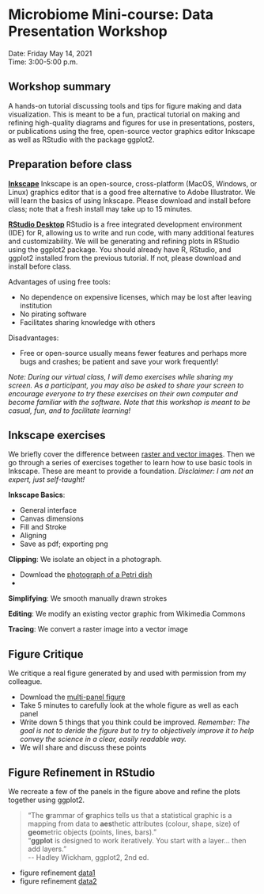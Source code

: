 # Microbiome Mini-course: Data Presentation Workshop

Date: Friday May 14, 2021 <br>
Time:  3:00-5:00 p.m. <br>


## Workshop summary

A hands-on tutorial discussing tools and tips for figure making and data visualization. This is meant to be a fun, practical tutorial on making and refining high-quality diagrams and figures for use in presentations, posters, or publications using the free, open-source vector graphics editor Inkscape as well as RStudio with the package ggplot2.


## Preparation before class

[**Inkscape**](https://inkscape.org)
Inkscape is an open-source, cross-platform (MacOS, Windows, or Linux) graphics editor that is a good free alternative to Adobe Illustrator. We will learn the basics of using Inkscape. Please download and install before class; note that a fresh install may take up to 15 minutes. 

[**RStudio Desktop**](https://www.rstudio.com)
RStudio is a free integrated development environment (IDE) for R, allowing us to write and run code, with many additional features and customizability. We will be generating and refining plots in RStudio using the ggplot2 package. You should already have R, RStudio, and ggplot2 installed from the previous tutorial. If not, please download and install before class. 

Advantages of using free tools:
- No dependence on expensive licenses, which may be lost after leaving institution
- No pirating software
- Facilitates sharing knowledge with others 

Disadvantages:
- Free or open-source usually means fewer features and perhaps more bugs and crashes; be patient and save your work frequently!

*Note: During our virtual class, I will demo exercises while sharing my screen. As a participant, you may also be asked to share your screen to encourage everyone to try these exercises on their own computer and become familiar with the software. Note that this workshop is meant to be casual, fun, and to facilitate learning!*

## Inkscape exercises

We briefly cover the difference between [raster and vector images](). Then we go through a series of exercises together to learn how to use basic tools in Inkscape. These are meant to provide a foundation. *Disclaimer: I am not an expert, just self-taught!*

**Inkscape Basics**: 
  - General interface
  - Canvas dimensions
  - Fill and Stroke
  - Aligning
  - Save as pdf; exporting png
  
**Clipping**: We isolate an object in a photograph.
- Download the [photograph of a Petri dish]()
- 

**Simplifying**: We smooth manually drawn strokes 

**Editing**: We modify an existing vector graphic from Wikimedia Commons

**Tracing**: We convert a raster image into a vector image


## Figure Critique 

We critique a real figure generated by and used with permission from my colleague. 
- Download the [multi-panel figure]()
- Take 5 minutes to carefully look at the whole figure as well as each panel
- Write down 5 things that you think could be improved. *Remember: The goal is not to deride the figure but to try to objectively improve it to help convey the science in a clear, easily readable way.*
- We will share and discuss these points

## Figure Refinement in RStudio

We recreate a few of the panels in the figure above and refine the plots together using ggplot2.

>“The **g**rammar of **g**raphics tells us that a statistical graphic is a mapping from data to **aes**thetic attributes (colour, shape, size) of **geom**etric objects (points, lines, bars).” \
>“**ggplot** is designed to work iteratively. You start with a layer… then add layers.” \
-- Hadley Wickham, ggplot2, 2nd ed. 


- figure refinement [data1]() 
- figure refinement [data2]()
